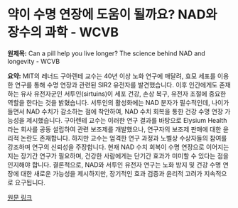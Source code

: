 # 약이 수명 연장에 도움이 될까요? NAD와 장수의 과학 - WCVB

**원제목:** Can a pill help you live longer? The science behind NAD and longevity - WCVB

**요약:** MIT의 레너드 구아렌테 교수는 40년 이상 노화 연구에 매달려, 효모 세포를 이용한 연구를 통해 수명 연장과 관련된 SIR2 유전자를 발견했습니다. 이후 인간에게도 존재하는 유사 유전자군인 서투인(sirtuins)이 세포 건강, 손상 복구, 유전자 조절에 중요한 역할을 한다는 것을 밝혔습니다.  서투인의 활성화에는 NAD 분자가 필수적인데, 나이가 들면서 NAD 수치가 감소하는 점에 착안하여, NAD 수치 회복을 통한 건강 수명 연장 가능성을 제시했습니다.  구아렌테 교수는 이러한 연구 결과를 바탕으로 Elysium Health라는 회사를 공동 설립하여 관련 보조제를 개발했으나, 연구자의 보조제 판매에 대한 윤리적 논란도 존재합니다.  하지만 교수는 엄격한 연구 과정과 노벨상 수상자들의 참여를 강조하며 연구의 신뢰성을 주장합니다.  현재 NAD 수치 회복이 수명 연장으로 이어지는지는 장기간 연구가 필요하며, 건강한 사람에게는 단기간 효과가 미미할 수 있다는 점을 인지해야 합니다.  결론적으로, NAD와 서투인 유전자 연구는 노화 방지 및 건강 수명 연장에 대한 새로운 가능성을 제시하지만,  장기적인 효과 검증과 윤리적 고려가 지속적으로 요구됩니다.

[원문 링크](https://www.wcvb.com/article/can-a-pill-help-you-live-longer-the-science-behind-nad-and-longevity/65480131)
